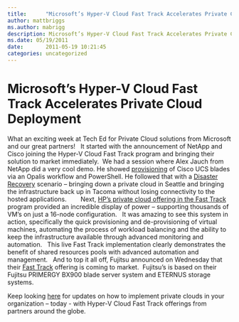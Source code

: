 ```yaml
---
title:      "Microsoft’s Hyper-V Cloud Fast Track Accelerates Private Cloud Deployment"
author: mattbriggs
ms.author: mabrigg
description: Microsoft’s Hyper-V Cloud Fast Track Accelerates Private Cloud Deployment
ms.date: 05/19/2011
date:       2011-05-19 10:21:45
categories: uncategorized
---
```

# Microsoft’s Hyper-V Cloud Fast Track Accelerates Private Cloud Deployment

What an exciting week at Tech Ed for Private Cloud solutions from Microsoft and our great partners!   It started with the announcement of NetApp and Cisco joining the Hyper-V Cloud Fast Track program and bringing their solution to market immediately.  We had a session where Alex Jauch from NetApp did a very cool demo. He showed [provisioning](https://www.youtube.com/watch?v=rdjCBTTXAx8) of Cisco UCS blades via an Opalis workflow and PowerShell. He followed that with a [Disaster Recovery](https://www.youtube.com/watch?v=jkXz7pouFhY) scenario – bringing down a private cloud in Seattle and bringing the infrastructure back up in Tacoma without losing connectivity to the hosted applications.        Next, [HP’s private cloud offering in the Fast Track](http://h71028.www7.hp.com/enterprise/us/en/partners/microsoft-cloud-foundation.html?jumpid=ex_r2858_us/en/large/tsg/microsoft_cloud) program provided an incredible display of power – supporting thousands of VM’s on just a 16-node configuration.   It was amazing to see this system in action, specifically the quick provisioning and de-provisioning of virtual machines, automating the process of workload balancing and the ability to keep the infrastructure available through advanced monitoring and automation.   This live Fast Track implementation clearly demonstrates the benefit of shared resources pools with advanced automation and management.   And to top it all off, Fujitsu announced on Wednesday that their [Fast Track](http://www.fujitsu.com/global/news/pr/archives/month/2011/20110518-01.html) offering is coming to market.  Fujitsu’s is based on their Fujitsu PRIMERGY BX900 blade server system and ETERNUS storage systems. 

Keep looking [here](https://blogs.technet.com/b/virtualization/) for updates on how to implement private clouds in your organization – today - with Hyper-V Cloud Fast Track offerings from partners around the globe. 
